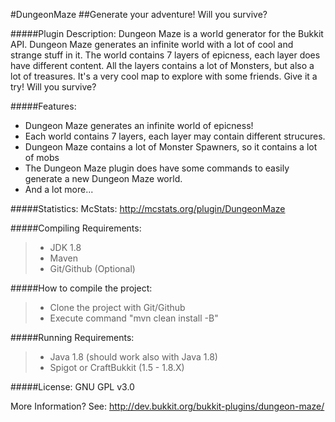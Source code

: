 #DungeonMaze
##Generate your adventure! Will you survive?

#####Plugin Description:
Dungeon Maze is a world generator for the Bukkit API. 
Dungeon Maze generates an infinite world with a lot of cool and strange stuff in it. 
The world contains 7 layers of epicness, each layer does have different content. 
All the layers contains a lot of Monsters, but also a lot of treasures. 
It's a very cool map to explore with some friends. Give it a try! Will you survive?

#####Features:
<ul>
  <li>Dungeon Maze generates an infinite world of epicness!</li>
  <li>Each world contains 7 layers, each layer may contain different strucures.</li>
  <li>Dungeon Maze contains a lot of Monster Spawners, so it contains a lot of mobs</li>
  <li>The Dungeon Maze plugin does have some commands to easily generate a new Dungeon Maze world.</li>
  <li>And a lot more...</li>
</ul>

#####Statistics:
McStats: http://mcstats.org/plugin/DungeonMaze

#####Compiling Requirements:
>- JDK 1.8
>- Maven
>- Git/Github (Optional)

#####How to compile the project:
>- Clone the project with Git/Github
>- Execute command "mvn clean install -B"

#####Running Requirements:
>- Java 1.8 (should work also with Java 1.8)
>- Spigot or CraftBukkit (1.5 - 1.8.X)

#####License: 
GNU GPL v3.0

More Information? See: http://dev.bukkit.org/bukkit-plugins/dungeon-maze/
